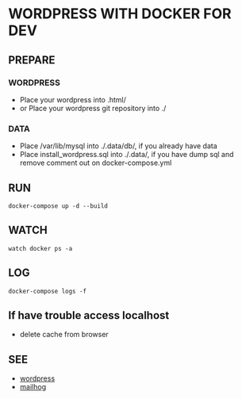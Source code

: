 WORDPRESS WITH DOCKER FOR DEV
====

## PREPARE

### WORDPRESS
* Place your wordpress into .html/
* or Place your wordpress git repository into ./

### DATA
* Place /var/lib/mysql into ./.data/db/, if you already have data
* Place install_wordpress.sql into ./.data/, if you have dump sql and remove comment out on docker-compose.yml

## RUN
```
docker-compose up -d --build
```

## WATCH
```
watch docker ps -a
```

## LOG
```
docker-compose logs -f
```

## If have trouble access localhost
* delete cache from browser

## SEE
* [wordpress](http://localhost:8000/)
* [mailhog](http://localhost:8025/)
